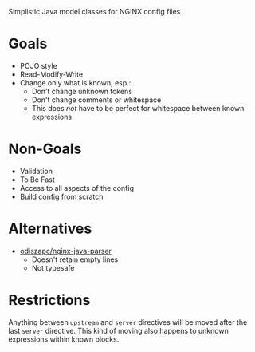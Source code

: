 Simplistic Java model classes for NGINX config files


# Goals

* POJO style
* Read-Modify-Write
* Change only what is known, esp.:
    * Don't change unknown tokens
    * Don't change comments or whitespace
    * This does _not_ have to be perfect for whitespace between known expressions

# Non-Goals

* Validation
* To Be Fast
* Access to all aspects of the config
* Build config from scratch

# Alternatives

* [odiszapc/nginx-java-parser](https://github.com/odiszapc/nginx-java-parser)
    * Doesn't retain empty lines
    * Not typesafe

# Restrictions

Anything between `upstream` and `server` directives will be moved after the last `server` directive. 
This kind of moving also happens to unknown expressions within known blocks.
